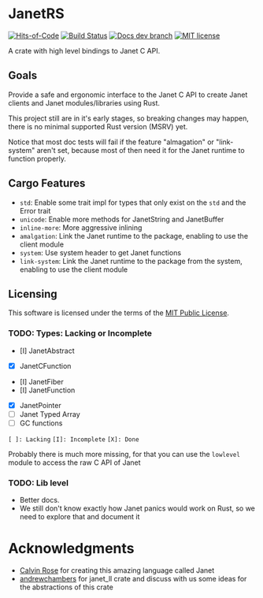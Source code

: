 # JanetRS

[![Hits-of-Code](https://hitsofcode.com/github/grayjack/janetrs?branch=dev)](https://hitsofcode.com/view/github/grayjack/janetrs?branch=dev)
[![Build Status](https://github.com/GrayJack/janetrs/workflows/Check%20and%20Test/badge.svg)](https://github.com/GrayJack/janetrs/actions)
[![Docs dev branch](https://img.shields.io/badge/Docs-dev%20branch-blue)](https://grayjack.github.io/janetrs/janetrs/index.html)
[![MIT license](https://img.shields.io/badge/License-MIT-blue.svg)](./LICENCE)

A crate with high level bindings to Janet C API.

## Goals

Provide a safe and ergonomic interface to the Janet C API to create Janet clients and
Janet modules/libraries using Rust.

This project still are in it's early stages, so breaking changes may happen, there is
no minimal supported Rust version (MSRV) yet.

Notice that most doc tests will fail if the feature "almagation" or "link-system"
aren't set, because most of then need it for the Janet runtime to function properly.

## Cargo Features

- `std`: Enable some trait impl for types that only exist on the `std` and the Error trait
- `unicode`: Enable more methods for JanetString and JanetBuffer
- `inline-more`: More aggressive inlining
- `amalgation`: Link the Janet runtime to the package, enabling to use the client module
- `system`: Use system header to get Janet functions
- `link-system`: Link the Janet runtime to the package from the system, enabling to use the client module

## Licensing

This software is licensed under the terms of the [MIT Public License](./LICENSE).

### TODO: Types: Lacking or Incomplete

- \[I\] JanetAbstract
- [x] JanetCFunction
- \[I\] JanetFiber
- \[I\] JanetFunction
- [x] JanetPointer
- [ ] Janet Typed Array
- [ ] GC functions

`[ ]: Lacking`
`[I]: Incomplete`
`[X]: Done`

Probably there is much more missing, for that you can use the `lowlevel` module to
access the raw C API of Janet

### TODO: Lib level

- Better docs.
- We still don't know exactly how Janet panics would work on Rust, so we need to
  explore that and document it

# Acknowledgments

- [Calvin Rose](https://github.com/bakpakin) for creating this amazing language called Janet
- [andrewchambers](https://github.com/andrewchambers) for janet_ll crate and discuss with us some ideas for the abstractions of this crate
